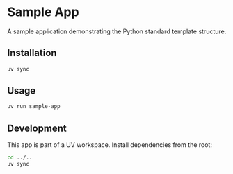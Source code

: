 # Sample App

A sample application demonstrating the Python standard template structure.

## Installation

```bash
uv sync
```

## Usage

```bash
uv run sample-app
```

## Development

This app is part of a UV workspace. Install dependencies from the root:

```bash
cd ../..
uv sync

